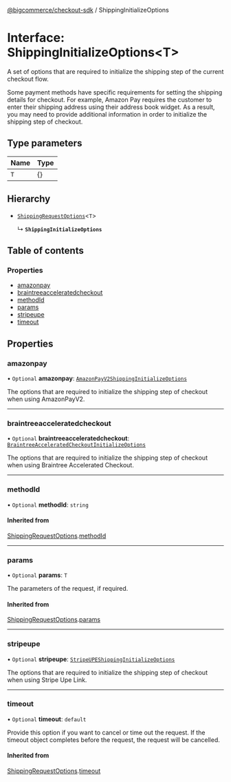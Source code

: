 [@bigcommerce/checkout-sdk](../README.md) / ShippingInitializeOptions

# Interface: ShippingInitializeOptions<T\>

A set of options that are required to initialize the shipping step of the
current checkout flow.

Some payment methods have specific requirements for setting the shipping
details for checkout. For example, Amazon Pay requires the customer to enter
their shipping address using their address book widget. As a result, you may
need to provide additional information in order to initialize the shipping
step of checkout.

## Type parameters

| Name | Type |
| :------ | :------ |
| `T` | {} |

## Hierarchy

- [`ShippingRequestOptions`](ShippingRequestOptions.md)<`T`\>

  ↳ **`ShippingInitializeOptions`**

## Table of contents

### Properties

- [amazonpay](ShippingInitializeOptions.md#amazonpay)
- [braintreeacceleratedcheckout](ShippingInitializeOptions.md#braintreeacceleratedcheckout)
- [methodId](ShippingInitializeOptions.md#methodid)
- [params](ShippingInitializeOptions.md#params)
- [stripeupe](ShippingInitializeOptions.md#stripeupe)
- [timeout](ShippingInitializeOptions.md#timeout)

## Properties

### amazonpay

• `Optional` **amazonpay**: [`AmazonPayV2ShippingInitializeOptions`](AmazonPayV2ShippingInitializeOptions.md)

The options that are required to initialize the shipping step of checkout
when using AmazonPayV2.

___

### braintreeacceleratedcheckout

• `Optional` **braintreeacceleratedcheckout**: [`BraintreeAcceleratedCheckoutInitializeOptions`](BraintreeAcceleratedCheckoutInitializeOptions.md)

The options that are required to initialize the shipping step of checkout
when using Braintree Accelerated Checkout.

___

### methodId

• `Optional` **methodId**: `string`

#### Inherited from

[ShippingRequestOptions](ShippingRequestOptions.md).[methodId](ShippingRequestOptions.md#methodid)

___

### params

• `Optional` **params**: `T`

The parameters of the request, if required.

#### Inherited from

[ShippingRequestOptions](ShippingRequestOptions.md).[params](ShippingRequestOptions.md#params)

___

### stripeupe

• `Optional` **stripeupe**: [`StripeUPEShippingInitializeOptions`](StripeUPEShippingInitializeOptions.md)

The options that are required to initialize the shipping step of checkout
when using Stripe Upe Link.

___

### timeout

• `Optional` **timeout**: `default`

Provide this option if you want to cancel or time out the request. If the
timeout object completes before the request, the request will be
cancelled.

#### Inherited from

[ShippingRequestOptions](ShippingRequestOptions.md).[timeout](ShippingRequestOptions.md#timeout)
